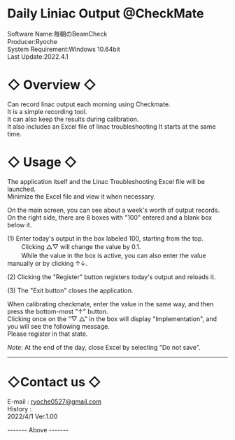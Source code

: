 # Daily Liniac Output @CheckMate 

Software Name:毎朝のBeamCheck   
Producer:Ryoche  
System Requirement:Windows 10.64bit  
Last Update:2022.4.1  

# ◇ Overview ◇  
Can record linac output each morning using Checkmate.  
It is a simple recording tool.  
It can also keep the results during calibration.  
It also includes an Excel file of linac troubleshooting
It starts at the same time.  

# ◇ Usage ◇

The application itself and the Linac Troubleshooting Excel file
will be launched.  
Minimize the Excel file and view it when necessary.
  
On the main screen, you can see about a week's worth of output records.
On the right side, there are 8 boxes with "100" entered and a blank box below it.

(1) Enter today's output in the box labeled 100, starting from the top.  
　	　Clicking △▽ will change the value by 0.1.  
　	　While the value in the box is active, you can also enter the value manually or by clicking ↑↓.

(2) Clicking the "Register" button registers today's output and reloads it.

(3) The "Exit button" closes the application.

When calibrating checkmate, enter the value in the same way, and then press the bottom-most "↑" button.  
Clicking once on the "▽ △" in the box will display "Implementation", and you will see the following message.  
Please register in that state.  

*Note*: At the end of the day, close Excel by selecting "Do not save".  

----------------  
# ◇Contact us ◇  
E-mail : ryoche0527@gmail.com  
History :  
2022/4/1 Ver.1.00  

------- Above -------
